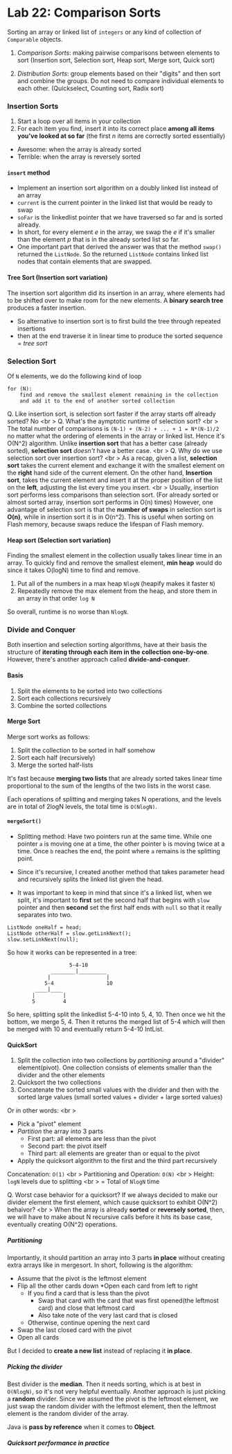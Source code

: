 Lab 22: Comparison Sorts
===

Sorting an array or linked list of ```integers``` or any kind of collection of ```Comparable``` objects.

1. *Comparison Sorts*: making pairwise comparisons between elements to sort (Insertion sort, Selection sort, Heap sort, Merge sort, Quick sort)

2. *Distribution Sorts*: group elements based on their "digits" and then sort and combine the groups. Do not need to compare individual elements to each other. (Quickselect, Counting sort, Radix sort)

### Insertion Sorts
1. Start a loop over all items in your collection
2. For each item you find, insert it into its correct place **among all items you've looked at so far** (the first *n* items are correctly sorted essentially)

* Awesome: when the array is already sorted
* Terrible: when the array is reversely sorted

#### ```insert``` method
* Implement an insertion sort algorithm on a doubly linked list instead of an array
* ```current``` is the current pointer in the linked list that would be ready to swap
* ```soFar``` is the linkedlist pointer that we have traversed so far and is sorted already.
* In short, for every element *e* in the array, we swap the *e* if it's smaller than the element *p* that is in the already sorted list so far.
* One important part that derived the answer was that the method ```swap()``` returned the ```ListNode```. So the returned ```ListNode``` contains linked list nodes that contain elements that are swapped.

#### Tree Sort (Insertion sort variation)
The insertion sort algorithm did its insertion in an array, where elements had to be shifted over to make room for the new elements. A **binary search tree** produces a faster insertion. 

* So alternative to insertion sort is to first build the tree through repeated insertions
* then at the end traverse it in linear time to produce the sorted sequence
= *tree sort*

### Selection Sort
Of ```N``` elements, we do the following kind of loop
```
for (N):
    find and remove the smallest element remaining in the collection
    and add it to the end of another sorted collection
```

Q. Like insertion sort, is selection sort faster if the array starts off already sorted? No <br \>
Q. What's the aymptotic runtime of selection sort? <br \>
The total number of comparisons is ```(N-1) + (N-2) + ... + 1 = N*(N-1)/2``` no matter what the ordering of elements in the array or linked list. Hence it's O(N^2) algorithm. Unlike **insertion sort** that has a better case (already sorted), **selection sort** *doesn't* have a better case. <br \>
Q. Why do we use selection sort over insertion sort? <br \>
As a recap, given a list, **selection sort** takes the current element and exchange it with the smallest element on the **right** hand side of the current element. On the other hand, **Insertion sort**, takes the current element and insert it at the proper position of the list on the **left**, adjusting the list every time you insert. <br \>
Usually, insertion sort performs less comparisons than selection sort. (For already sorted or almost sorted array, insertion sort performs in O(n) times) However, one advantage of selection sort is that the **number of swaps** in selection sort is **O(n)**, while in insertion sort it is in O(n^2). This is useful when sorting on Flash memory, because swaps reduce the lifespan of Flash memory.

#### Heap sort (Selection sort variation)
Finding the smallest element in the collection usually takes linear time in an array. To quickly find and remove the smallest element, **min heap** would do since it takes O(logN) time to find and remove. 

1. Put all of the numbers in a max heap ```NlogN``` (heapify makes it faster ```N```)
2. Repeatedly remove the max element from the heap, and store them in an array in that order ```log N```

So overall, runtime is no worse than ```NlogN```. 

### Divide and Conquer
Both insertion and selection sorting algorithms, have at their basis the structure of **iterating through each item in the collection one-by-one**. However, there's another approach called **divide-and-conquer**. 

#### Basis

1. Split the elements to be sorted into two collections
2. Sort each collections recursively
3. Combine the sorted collections

#### Merge Sort
Merge sort works as follows:

1. Split the collection to be sorted in half somehow
2. Sort each half (recursively)
3. Merge the sorted half-lists

It's fast because **merging two lists** that are already sorted takes linear time proportional to the sum of the lengths of the two lists in the worst case.

Each operations of splitting and merging takes N operations, and the levels are in total of 2logN levels, the total time is ```O(NlogN)```.

#### ```mergeSort()```
* Splitting method: Have two pointers run at the same time. While one pointer ```a``` is moving one at a time, the other pointer ```b``` is moving twice at a time. Once ```b``` reaches the end, the point where ```a``` remains is the splitting point.

* Since it's recursive, I created another method that takes parameter head and recursively splits the linked list given the head. 

* It was important to keep in mind that since it's a linked list, when we split, it's important to **first** set the second half that begins with ```slow``` pointer and then **second** set the first half ends with ```null``` so that it really separates into two. 

```
ListNode oneHalf = head;
ListNode otherHalf = slow.getLinkNext();
slow.setLinkNext(null);
```

So how it works can be represented in a tree:

```
                    5-4-10
              ________|_________
             |                  |
            5-4                 10
         ____|____              
        |         |
        5         4 
```

So here, splitting split the linkedlist 5-4-10 into 5, 4, 10. Then once we hit the bottom, we merge 5, 4. Then it returns the merged list of 5-4 which will then be merged with 10 and eventually return 5-4-10 IntList.

#### QuickSort
1. Split the collection into two collections by *partitioning* around a "divider" element(pivot). One collection consists of elements smaller than the divider and the other elements 
2. Quicksort the two collections
3. Concatenate the sorted small values with the divider and then with the sorted large values (small sorted values + divider + large sorted values) 

Or in other words: <br \>
* Pick a "pivot" element
* *Partition* the array into 3 parts
    * First part: all elements are less than the pivot
    * Second part: the pivot itself
    * Third part: all elements are greater than or equal to the pivot
* Apply the quicksort algorithm to the first and the third part recursively


Concatenation: ```O(1)``` <br \>
Partitioning and Operation: ```O(N)``` <br \>
Height: ```logN``` levels due to splitting <br \>
= Total of ```NlogN``` time

Q. Worst case behavior for a quicksort? If we always decided to make our divider element the first element, which cause quicksort to exhibit O(N^2) behaivor? <br \>
When the array is already **sorted** or **reversely sorted**, then, we will have to make about N recursive calls before it hits its base case, eventually creating O(N^2) operations.

##### Partitioning
Importantly, it should partition an array into 3 parts **in place** without creating extra arrays like in mergesort. In short, following is the algorithm:

* Assume that the pivot is the leftmost element
* Flip all the other cards down
*Open each card from left to right
    * If you find a card that is less than the pivot
        * Swap that card with the card that was first opened(the leftmost card) and close that leftmost card
        * Also take note of the very last card that is closed
    * Otherwise, continue opening the next card 
* Swap the last closed card with the pivot
* Open all cards

But I decided to **create a new list** instead of replacing it **in place**. 

##### Picking the divider
Best divider is the **median**. Then it needs sorting, which is at best in ```O(NlogN)```, so it's not very helpful eventually. Another approach is just picking a **random** divider. Since we assumed the pivot is the leftmost element, we just swap the random divider with the leftmost element, then the leftmost element is the random divider of the array.

Java is **pass by reference** when it comes to **Object**.

##### Quicksort performance in practice












